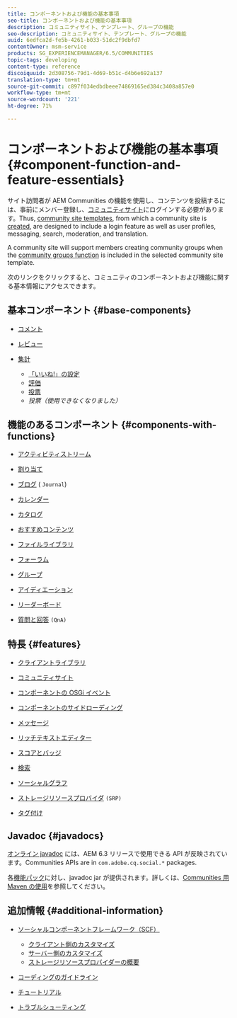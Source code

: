 ```yaml
---
title: コンポーネントおよび機能の基本事項
seo-title: コンポーネントおよび機能の基本事項
description: コミュニティサイト、テンプレート、グループの機能
seo-description: コミュニティサイト、テンプレート、グループの機能
uuid: 6edfca2d-fe5b-4261-b033-51dc2f9dbfd7
contentOwner: msm-service
products: SG_EXPERIENCEMANAGER/6.5/COMMUNITIES
topic-tags: developing
content-type: reference
discoiquuid: 2d308756-79d1-4d69-b51c-d4b6e692a137
translation-type: tm+mt
source-git-commit: c897f034edbdbeee74869165ed384c3408a857e0
workflow-type: tm+mt
source-wordcount: '221'
ht-degree: 71%

---
```



# コンポーネントおよび機能の基本事項  {#component-function-and-feature-essentials}

サイト訪問者が AEM Communities の機能を使用し、コンテンツを投稿するには、事前にメンバー登録し、[コミュニティサイト](overview.md#communitiessites)にログインする必要があります。Thus, [community site templates](sites.md), from which a community site is [created](sites-console.md), are designed to include a login feature as well as user profiles, messaging, search, moderation, and translation.

A community site will support members creating community groups when the [community groups function](functions.md#groups-function) is included in the selected community site template.

次のリンクをクリックすると、コミュニティのコンポーネントおよび機能に関する基本情報にアクセスできます。

## 基本コンポーネント {#base-components}

* [コメント](essentials-comments.md)
* [レビュー](reviews-basics.md)
* [集計](tally.md)

   * [「いいね!」の設定](essentials-liking.md)
   * [評価](rating-basics.md)
   * [投票](essentials-voting.md)
   * *投票（使用できなくなりました）*

## 機能のあるコンポーネント {#components-with-functions}

* [アクティビティストリーム](essentials-activities.md)
* [割り当て](essentials-assignments.md)
* [ブログ](blog-developer-basics.md) ( `Journal`)

* [カレンダー](calendar-basics-for-developers.md)
* [カタログ](catalog-developer-essentials.md)
* [おすすめコンテンツ](essentials-featured.md)
* [ファイルライブラリ](essentials-file-library.md)
* [フォーラム](essentials-forum.md)
* [グループ](essentials-groups.md)
* [アイディエーション](ideation.md)
* [リーダーボード](leaderboard.md)
* [質問と回答](qna-essentials.md) `(QnA)`

## 特長 {#features}

* [クライアントライブラリ](clientlibs.md)
* [コミュニティサイト](sites-for-developers.md)
* [コンポーネントの OSGi イベント](events.md)
* [コンポーネントのサイドローディング](sideloading.md)
* [メッセージ](essentials-messaging.md)
* [リッチテキストエディター](rte.md)
* [スコアとバッジ](configure-scoring.md)
* [検索](search-implementation.md)
* [ソーシャルグラフ](essentials-socialgraph.md)
* [ストレージリソースプロバイダ](srp-and-ugc.md) `(SRP)`

* [タグ付け](tag.md)

## Javadoc {#javadocs}

[オンライン javadoc](../../help/sites-developing/reference-materials.md) には、AEM 6.3 リリースで使用できる API が反映されています。Communities APIs are in `com.adobe.cq.social.*` packages.

各[機能パック](deploy-communities.md#latestfeaturepack)に対し、javadoc jar が提供されます。詳しくは、[Communities 用 Maven の使用](maven.md#javadocs)を参照してください。

## 追加情報 {#additional-information}

* [ソーシャルコンポーネントフレームワーク（SCF）](scf.md)

   * [クライアント側のカスタマイズ](client-customize.md)
   * [サーバー側のカスタマイズ](server-customize.md)
   * [ストレージリソースプロバイダーの概要](srp.md)

* [コーディングのガイドライン](code-guide.md)
* [チュートリアル](tutorials.md)
* [トラブルシューティング](troubleshooting.md)


